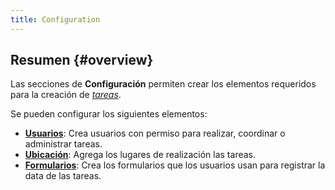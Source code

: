```yaml
---
title: Configuration
---
```


## Resumen {#overview}

Las secciones de **Configuración** permiten crear los elementos requeridos para la creación de [_tareas_](/docs/products/forms/tasks/overview).

Se pueden configurar los siguientes elementos:
- [**Usuarios**](/docs/products/forms/configuration/users/overview): Crea usuarios con permiso para realizar, coordinar o administrar tareas.
- [**Ubicación**](/docs/products/forms/configuration/locations/overview): Agrega los lugares de realización las tareas.
- [**Formularios**](/docs/products/forms/configuration/forms/overview): Crea los formularios que los usuarios usan para registrar la data de las tareas.